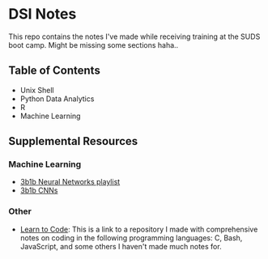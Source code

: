 # DSI Notes

This repo contains the notes I've made while receiving training at the SUDS boot camp. Might be missing some sections haha..

## Table of Contents
- Unix Shell
- Python Data Analytics
- R
- Machine Learning

## Supplemental Resources
### Machine Learning
- [3b1b Neural Networks playlist](https://www.youtube.com/playlist?list=PLZHQObOWTQDNU6R1_67000Dx_ZCJB3pi)
- [3b1b CNNs](https://www.youtube.com/watch?v=KuXjwB4LzSA)

### Other
- [Learn to Code](): This is a link to a repository I made with comprehensive notes on coding in the following programming languages: C, Bash, JavaScript, and some others I haven't made much notes for.

